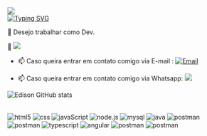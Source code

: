<a href="https://github.com/DenverCoder1/readme-typing-svg">
    <img src="https://readme-typing-svg.herokuapp.com?font=lucida+console&duration=4000&pause=1500&color=3DA47A&width=435&lines=Olá+👋"/>
    <br>
    <img src="https://readme-typing-svg.herokuapp.com?font=lucida+console&weight=900&size=18&duration=4000&pause=2000&color=3DA47A&width=435&lines=Meu+nome+%C3%A9+Edison+;Seja+bem+vindo(a)+ao+meu+perfil!" alt="Typing SVG" />
  </a>


👀 Desejo trabalhar como Dev.

🌱 
  <a href="https://www.linkedin.com/in/edison-marcos-194525278/"><img src="https://img.shields.io/badge/linkedin-%230077B5.svg?&style=for-the-badge&logo=linkedin&logoColor=white" /></a>&nbsp;&nbsp;&nbsp;&nbsp;


- 📫 Caso queira entrar em contato comigo via E-mail : 
[![Email](https://img.shields.io/badge/Gmail-D14836?style=for-the-badge&logo=gmail&logoColor=white)](mailto:dev3dison@gmail.com)


- 📫 Caso queira entrar em contato comigo via Whatsapp: <a  href="https://api.whatsapp.com/send?phone=5521993405583&text=Olá Edison, vim pelo perfil do github!" target="_blank"><img src="https://img.shields.io/badge/WhatsApp-25D366?style=for-the-badge&logo=whatsapp&logoColor=white"></a> 


![Edison  GitHub stats](https://github-readme-stats.vercel.app/api?username=Dev-Edison&show_icons=true&theme=great-gatsby)

<div style="display: inline_block"><br/>
  <img align="center" alt="html5" src="https://img.shields.io/badge/HTML5-E34F26?style=for-the-badge&logo=html5&logoColor=white">
    
  <img align="center" alt="css" src="https://img.shields.io/badge/CSS3-1572B6?style=for-the-badge&logo=css3&logoColor=white">
    
  <img align="center" alt="javaScript" src="https://img.shields.io/badge/JavaScript-323330?style=for-the-badge&logo=javascript&logoColor=F7DF1E">
    
 <img align="center" alt="node.js" src="https://img.shields.io/badge/Node.js-43853D?style=for-the-badge&logo=node.js&logoColor=white">
    
   <img align="center" alt="mysql" src="https://img.shields.io/badge/MySQL-005C84?style=for-the-badge&logo=mysql&logoColor=white">
    
  <img align="center" alt="java" src="https://img.shields.io/badge/Java-ED8B00?style=for-the-badge&logo=openjdk&logoColor=white">
    
<img align="center" alt="postman" src="https://img.shields.io/badge/json-5E5C5C?style=for-the-badge&logo=json&logoColor=white">
    
<img align="center" alt="postman" src="https://img.shields.io/badge/Xampp-F37623?style=for-the-badge&logo=xampp&logoColor=white">
    
 <img align="center" alt="typescript" src="https://img.shields.io/badge/TypeScript-007ACC?style=for-the-badge&logo=typescript&logoColor=white">
 
  <img align="center" alt="angular" src="https://img.shields.io/badge/Angular-DD0031?style=for-the-badge&logo=angular&logoColor=white">
  
  <img align="center" alt="postman" src="https://img.shields.io/badge/Postman-FF6C37?style=for-the-badge&logo=Postman&logoColor=white">

   <img align="center" alt="postman" src="https://img.shields.io/badge/Ionic-3880FF?style=for-the-badge&logo=ionic&logoColor=white">

 

</div><br/>


